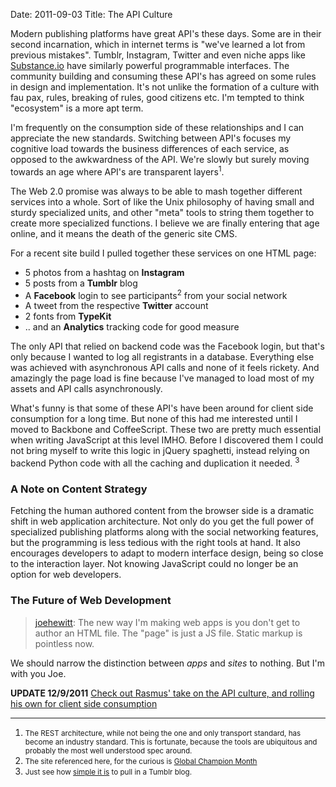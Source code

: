 Date: 2011-09-03
Title: The API Culture

Modern publishing platforms have great API's these days. Some are in their second incarnation, which in internet terms is "we've learned a lot from previous mistakes". Tumblr, Instagram, Twitter and even niche apps like [Substance.io](http://substance.io/) have similarly powerful programmable interfaces. The community building and consuming these API's has agreed on some rules in design and implementation. It's not unlike the formation of a culture with fau pax, rules, breaking of rules, good citizens etc. I'm tempted to think "ecosystem" is a more apt term.

I'm frequently on the consumption side of these relationships and I can appreciate the new standards. Switching between API's focuses my cognitive load towards the business differences of each service, as opposed to the awkwardness of the API. We're slowly but surely moving towards an age where API's are transparent layers<sup>1</sup>.

The Web 2.0 promise was always to be able to mash together different services into a whole. Sort of like the Unix philosophy of having small and sturdy specialized units, and other "meta" tools to string them together to create more specialized functions. I believe we are finally entering that age online, and it means the death of the generic site CMS. 

For a recent site build I pulled together these services on one HTML page:

+ 5 photos from a hashtag on **Instagram**
+ 5 posts from a **Tumblr** blog
+ A **Facebook** login to see participants<sup>2</sup> from your social network
+ A tweet from the respective **Twitter** account
+ 2 fonts from **TypeKit**
+ .. and an **Analytics** tracking code for good measure

The only API that relied on backend code was the Facebook login, but that's only because I wanted to log all registrants in a database. Everything else was achieved with asynchronous API calls and none of it feels rickety. And amazingly the page load is fine because I've managed to load most of my assets and API calls asynchronously.

What's funny is that some of these API's have been around for client side consumption for a long time. But none of this had me interested until I moved to Backbone and CoffeeScript. These two are pretty much essential when writing JavaScript at this level IMHO. Before I discovered them I could not bring myself to write this logic in jQuery spaghetti, instead relying on backend Python code with all the caching and duplication it needed. <sup>3</sup>

### A Note on Content Strategy

Fetching the human authored content from the browser side is a dramatic shift in web application architecture. Not only do you get the full power of specialized publishing platforms along with the social networking features, but the programming is less tedious with the right tools at hand. It also encourages developers to adapt to modern interface design, being so close to the interaction layer. Not knowing JavaScript could no longer be an option for web developers.

### The Future of Web Development

> [joehewitt](https://twitter.com/joehewitt/status/108341258602299395): 
> The new way I'm making web apps is you don't get to 
> author an HTML file. The "page" is just a JS file. 
> Static markup is pointless now.

We should narrow the distinction between *apps* and *sites* to nothing. But I'm with you Joe. 

**UPDATE 12/9/2011** [Check out Rasmus' take on the API culture, and rolling his own for client side consumption](http://rsms.me/2011/09/10/dropular-net-tech.html)

- - - 

1. <small>The REST architecture, while not being the one and only transport standard, has become an industry standard. This is fortunate, because the tools are ubiquitous and probably the most well understood spec around. </small>
2. <small>The site referenced here, for the curious is [Global Champion Month](http://www.globalchampionmonth.com/)</small>
3. <small>Just see how [simple it is](https://gist.github.com/1191695) to pull in a Tumblr blog.</small>
